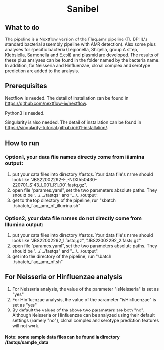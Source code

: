 <h1 align="center">Sanibel</h1>

## What to do
The pipeline is a Nextflow version of the Flaq_amr pipeline (FL-BPHL's standard bacterial assembly pipeline with AMR detection). Also some plus analyses for specific bacteria (Legionella, Shigella, group A strep, Klebsiella, Salmonella and E.coli) and plasmid are developed. The results of these plus analyses can be found in the folder named by the bacteria name. In addition, for Neisseria and Hinfluenzae, clonal complex and serotype prediction are added to the analysis.   

## Prerequisites
Nextflow is needed. The detail of installation can be found in https://github.com/nextflow-io/nextflow.

Python3 is needed.

Singularity is also needed. The detail of installation can be found in https://singularity-tutorial.github.io/01-installation/.


## How to run

### Option1, your data file names directly come from Illumina output: 
1. put your data files into directory /fastqs. Your data file's name should look like "JBS22002292-FL-NDX550430-220701_S143_L001_R1_001.fastq.gz". 
2. open file "parames.yaml", set the two parameters absolute paths. They should be ".../.../fastqs" and ".../.../output". 
3. get to the top directory of the pipeline, run "sbatch ./sbatch_flaq_amr_nf_illumina.sh"

### Option2, your data file names do not directly come from Illumina output: 
1. put your data files into directory /fastqs. Your data file's name should look like "JBS22002292_1.fastq.gz", "JBS22002292_2.fastq.gz" 
2. open file "parames.yaml", set the two parameters absolute paths. They should be ".../.../fastqs" and ".../.../output". 
3. get into the directory of the pipeline, run "sbatch ./sbatch_flaq_amr_nf.sh"

## For Neisseria or Hinfluenzae analysis
1. For Neisseria analysis, the value of the parameter "isNeisseria" is set as "yes"
2. For Hinfluenzae analysis, the value of the parameter "isHinfluenzae" is set as "yes"
3. By default the values of the above two parameters are both "no". Although Neisseria or Hinfluenzae can be analyzed using their default settings (namely "no"), clonal complex and serotype prediction features will not work.   


#### Note: some sample data files can be found in directory /fastqs/sample_data
